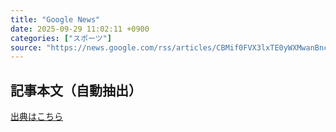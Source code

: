 ```yaml
---
title: "Google News"
date: 2025-09-29 11:02:11 +0900
categories: ["スポーツ"]
source: "https://news.google.com/rss/articles/CBMif0FVX3lxTE0yWXMwanBncllxUkY2aUJaU3E4WjVoeUpLWk43OFBpcXBDRk5LYm9BRTM2c2ZrVnEtX1BPY3R2c1lzQ0JjdmRjWWViZEoxTU5mM3BSWXBKQlZvS2lrLUJQUm1wQ0JzQXBqeWs4MHItUmlSSXFJLXVCX05HaGYwRTQ?oc=5"
---
```


## 記事本文（自動抽出）
<body class="y0K44d EA71Tc" id="readabilityBody"></body>

[出典はこちら](https://news.google.com/rss/articles/CBMif0FVX3lxTE0yWXMwanBncllxUkY2aUJaU3E4WjVoeUpLWk43OFBpcXBDRk5LYm9BRTM2c2ZrVnEtX1BPY3R2c1lzQ0JjdmRjWWViZEoxTU5mM3BSWXBKQlZvS2lrLUJQUm1wQ0JzQXBqeWs4MHItUmlSSXFJLXVCX05HaGYwRTQ?oc=5)
